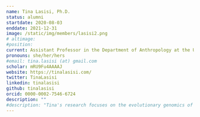 ```yaml
---
name: Tina Lasisi, Ph.D.
status: alumni
startdate: 2020-08-03
enddate: 2021-12-31
image: /static/img/members/lasisi2.png
# altimage:
#position: 
current: Assistant Professor in the Department of Anthropology at the University of Michigan
pronouns: she/her/hers
#email: tina.lasisi (at) gmail.com
scholar: mRU9Fu4AAAAJ
website: https://tinalasisi.com/
twitter: TinaLasisi
linkedin: tinalasisi
github: tinalasisi
orcid: 0000-0002-7546-6724
description: ""
#description: "Tina's research focuses on the evolutionary genomics of human scalp hair morphology and is funded by the National Science Foundation and the Wenner-Gren Foundation. Her work is interdisciplinary and includes image analysis, human evolutionary genomics as well as experimental work on heat transfer and human thermoregulation."
---
```

